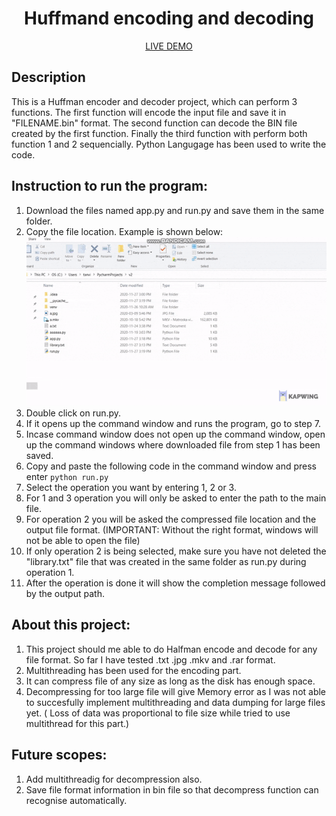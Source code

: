 <h1 align="center"> Huffmand encoding and decoding</h1>
<a href="https://www.google.com"><p style="text-align:center">LIVE DEMO</p></a>

## Description
This is a Huffman encoder and decoder project, which can perform 3 functions. The first function will encode the input file and save it in "FILENAME.bin" format. The second function can decode the BIN file created by the first function. Finally the third function with perform both function 1 and 2 sequencially. Python Langugage has been used to write the code.

## Instruction to run the program:
1. Download the files named app.py and run.py and save them in the same folder.
2. Copy the file location. Example is shown below:  
![Instruction 1](https://github.com/tanvir108115/huffmand_encoder_decoder/blob/main/raw/1.gif "Logo Title Text 1")
3. Double click on run.py. 
4. If it opens up the command window and runs the program, go to step 7.
5. Incase command window does not open up the command window, open up the command windows where downloaded file from step 1 has been saved.
6. Copy and paste the following code in the command window and press enter <code>python run.py</code>
7. Select the operation you want by entering 1, 2 or 3.
8. For 1 and 3 operation you will only be asked to enter the path to the main file.
9. For operation 2 you will be asked the compressed file location and the output file format. (IMPORTANT: Without the right format, windows will not be able to open the file)
10. If only operation 2 is being selected, make sure you have not deleted the "library.txt" file that was created in the same folder as run.py during operation 1.
11. After the operation is done it will show the completion message followed by the output path.

## About this project:
1. This project should me able to do Halfman encode and decode for any file format. So far I have tested .txt .jpg .mkv and .rar format.
2. Multithreading has been used for the encoding part.
3. It can compress file of any size as long as the disk has enough space.
3. Decompressing for too large file will give Memory error as I was not able to succesfully implement multithreading and data dumping for large files yet. ( Loss of data was proportional to file size while tried to use multithread for this part.)

## Future scopes:
1. Add multithreadig for decompression also.
2. Save file format information in bin file so that decompress function can recognise automatically.
